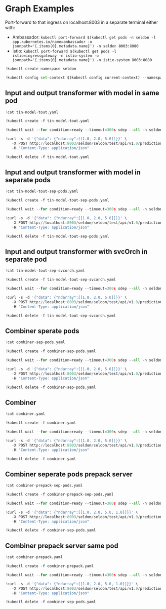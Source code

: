 # Graph Examples

Port-forward to that ingress on localhost:8003 in a separate terminal either with:

  * Ambassador: `kubectl port-forward $(kubectl get pods -n seldon -l app.kubernetes.io/name=ambassador -o jsonpath='{.items[0].metadata.name}') -n seldon 8003:8080`
  * Istio: `kubectl port-forward $(kubectl get pods -l istio=ingressgateway -n istio-system -o jsonpath='{.items[0].metadata.name}') -n istio-system 8003:8080`



```python
!kubectl create namespace seldon
```


```python
!kubectl config set-context $(kubectl config current-context) --namespace=seldon
```

## Input and output transformer with model in same pod


```python
!cat tin-model-tout.yaml
```


```python
!kubectl create -f tin-model-tout.yaml
```


```python
!kubectl wait --for condition=ready --timeout=300s sdep --all -n seldon
```


```python
!curl -s -d '{"data": {"ndarray":[[1.0, 2.0, 5.0]]}}' \
   -X POST http://localhost:8003/seldon/seldon/test/api/v1.0/predictions \
   -H "Content-Type: application/json"
```


```python
!kubectl delete -f tin-model-tout.yaml
```

## Input and output transformer with model in separate pods


```python
!cat tin-model-tout-sep-pods.yaml
```


```python
!kubectl create -f tin-model-tout-sep-pods.yaml
```


```python
!kubectl wait --for condition=ready --timeout=300s sdep --all -n seldon
```


```python
!curl -s -d '{"data": {"ndarray":[[1.0, 2.0, 5.0]]}}' \
   -X POST http://localhost:8003/seldon/seldon/test/api/v1.0/predictions \
   -H "Content-Type: application/json"
```


```python
!kubectl delete -f tin-model-tout-sep-pods.yaml
```

## Input and output transformer with svcOrch in separate pod


```python
!cat tin-model-tout-sep-svcorch.yaml
```


```python
!kubectl create -f tin-model-tout-sep-svcorch.yaml
```


```python
!kubectl wait --for condition=ready --timeout=300s sdep --all -n seldon
```


```python
!curl -s -d '{"data": {"ndarray":[[1.0, 2.0, 5.0]]}}' \
   -X POST http://localhost:8003/seldon/seldon/test/api/v1.0/predictions \
   -H "Content-Type: application/json"
```


```python
!kubectl delete -f tin-model-tout-sep-svcorch.yaml
```

## Combiner sperate pods


```python
!cat combiner-sep-pods.yaml
```


```python
!kubectl create -f combiner-sep-pods.yaml
```


```python
!kubectl wait --for condition=ready --timeout=300s sdep --all -n seldon
```


```python
!curl -s -d '{"data": {"ndarray":[[1.0, 2.0, 5.0]]}}' \
   -X POST http://localhost:8003/seldon/seldon/test/api/v1.0/predictions \
   -H "Content-Type: application/json"
```


```python
!kubectl delete -f combiner-sep-pods.yaml
```

## Combiner


```python
!cat combiner.yaml
```


```python
!kubectl create -f combiner.yaml
```


```python
!kubectl wait --for condition=ready --timeout=300s sdep --all -n seldon
```


```python
!curl -s -d '{"data": {"ndarray":[[1.0, 2.0, 5.0]]}}' \
   -X POST http://localhost:8003/seldon/seldon/test/api/v1.0/predictions \
   -H "Content-Type: application/json"
```


```python
!kubectl delete -f combiner.yaml
```

## Combiner seperate pods prepack server


```python
!cat combiner-prepack-sep-pods.yaml
```


```python
!kubectl create -f combiner-prepack-sep-pods.yaml
```


```python
!kubectl wait --for condition=ready --timeout=300s sdep --all -n seldon
```


```python
!curl -s -d '{"data": {"ndarray":[[1.0, 2.0, 5.0, 1.0]]}}' \
   -X POST http://localhost:8003/seldon/seldon/test/api/v1.0/predictions \
   -H "Content-Type: application/json"
```


```python
!kubectl delete -f combiner-sep-pods.yaml
```

## Combiner prepack server same pod


```python
!cat combiner-prepack.yaml
```


```python
!kubectl create -f combiner-prepack.yaml
```


```python
!kubectl wait --for condition=ready --timeout=300s sdep --all -n seldon
```


```python
!curl -s -d '{"data": {"ndarray":[[1.0, 2.0, 5.0, 1.0]]}}' \
   -X POST http://localhost:8003/seldon/seldon/test/api/v1.0/predictions \
   -H "Content-Type: application/json"
```


```python
!kubectl delete -f combiner-sep-pods.yaml
```


```python

```
